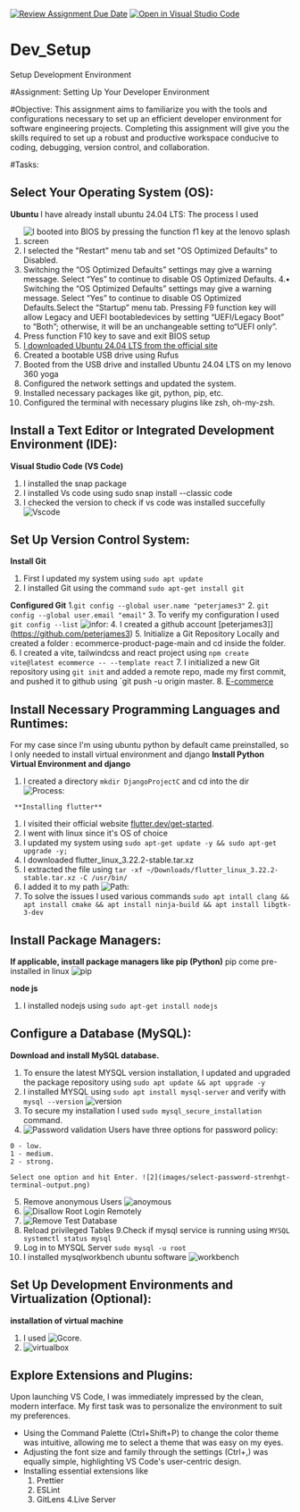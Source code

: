 [![Review Assignment Due Date](https://classroom.github.com/assets/deadline-readme-button-22041afd0340ce965d47ae6ef1cefeee28c7c493a6346c4f15d667ab976d596c.svg)](https://classroom.github.com/a/vbnbTt5m)
[![Open in Visual Studio Code](https://classroom.github.com/assets/open-in-vscode-2e0aaae1b6195c2367325f4f02e2d04e9abb55f0b24a779b69b11b9e10269abc.svg)](https://classroom.github.com/online_ide?assignment_repo_id=15277799&assignment_repo_type=AssignmentRepo)
# Dev_Setup
Setup Development Environment

#Assignment: Setting Up Your Developer Environment

#Objective:
This assignment aims to familiarize you with the tools and configurations necessary to set up an efficient developer environment for software engineering projects. Completing this assignment will give you the skills required to set up a robust and productive workspace conducive to coding, debugging, version control, and collaboration.

#Tasks:
## Select Your Operating System (OS):
   **Ubuntu**
   I have already install ubuntu 24.04 LTS: The process I used
   1. ![I booted into BIOS by pressing the function f1 key at the lenovo splash screen](images/ubuntu.png)
   2. I selected the "Restart" menu tab and set "OS Optimized Defaults" to Disabled.
   3. Switching the “OS Optimized Defaults” settings may give a warning message. Select “Yes” to continue to disable OS Optimized Defaults.
   4.• Switching the “OS Optimized Defaults” settings may give a warning message. Select “Yes” to continue to disable OS Optimized Defaults.Select the “Startup” menu tab. Pressing F9 function key will allow Legacy and UEFI bootabledevices by setting “UEFI/Legacy Boot” to “Both”; otherwise, it will be an unchangeable setting to“UEFI only”.
   5. Press function F10 key to save and exit BIOS setup
   6. [I downloaded Ubuntu 24.04 LTS from the official site](https://ubuntu.com/download/desktop)
   7. Created a bootable USB drive using Rufus
   8. Booted from the USB drive and installed Ubuntu 24.04 LTS on my lenovo 360 yoga
   9. Configured the network settings and updated the system.
   10. Installed necessary packages like git, python, pip, etc.
   11. Configured the terminal with necessary plugins like zsh, oh-my-zsh.
   


## Install a Text Editor or Integrated Development Environment (IDE):
   
   **Visual Studio Code (VS Code)**
   1. I installed the snap package 
   2. I installed  Vs code using sudo snap install --classic code
   3. I checked  the version to check if vs code was installed succefully ![Vscode](images/vscode.png)

## Set Up Version Control System:
   **Install Git**
   1. First I updated my system using `sudo apt update `
   2. I installed Git using the command `sudo apt-get install git`

   **Configured Git**
   1.`git config --global user.name "peterjames3"`
   2. `git config --global user.email "email"`
   3. To verify my configuration I used `git config --list` ![infor:](images/git.png)
   4. I created a github account [peterjames3]](https://github.com/peterjames3)
   5. Initialize a Git Repository Locally and  created a folder : ecommerce-product-page-main and cd inside the folder.
   6. I created a vite, tailwindcss and react project using `npm create vite@latest ecommerce -- --template react`
   7. I initialized a new Git repository using `git init` and added a remote repo, made my first commit, and pushed it to github using `git push -u origin master.
   8. [E-commerce](https://github.com/peterjames3/React-E-commerce)
   
## Install Necessary Programming Languages and Runtimes:
   For my case since I'm using ubuntu python by default came preinstalled, so I only needed to install virtual environment and django
     **Install Python Virtual Environment and django**

   1. I created a directory `mkdir DjangoProjectC` and cd into the dir ![Process:](images/django.png)
     
     **Installing flutter**
   1. I visited their official website [flutter.dev/get-started](https://docs.flutter.dev/get-started/install).
   2. I went with linux since it's OS of choice
   3. I updated my system using `sudo apt-get update -y && sudo apt-get upgrade -y;`
   4. I downloaded flutter_linux_3.22.2-stable.tar.xz
   5. I extracted the file using `tar -xf ~/Downloads/flutter_linux_3.22.2-stable.tar.xz -C /usr/bin/`
   6. I added it to my path ![Path:](images/flutter.png)
   7. To solve the issues I used various commands `sudo apt intall clang && apt install cmake && apt install ninja-build && apt install libgtk-3-dev`

## Install Package Managers:
   **If applicable, install package managers like pip (Python)**
   pip come pre-installed in linux ![pip](images/pip.png)

   **node js**
   1. I installed nodejs using `sudo apt-get install nodejs`


## Configure a Database (MySQL):
  **Download and install MySQL database.** 
   1. To ensure the latest MYSQL version installation, I updated and upgraded the package repository using `sudo apt update && apt upgrade -y`
   2. I installed MYSQL using `sudo apt install mysql-server` and verify with `mysql --version` ![version](images/mysql-version.png) 
   3. To secure my installation I used `sudo mysql_secure_installation` command.
   4. ![Password validation](images/validate-password-terminal-output.png) Users have three options for password policy:

    0 - low.
    1 - medium.
    2 - strong.

    Select one option and hit Enter. ![2](images/select-password-strenhgt-terminal-output.png)
   5. Remove anonymous Users ![anoymous](images/remove-anonimous-user-terminal-output.png)
   6. ![Disallow Root Login Remotely](images/disallow-root-login-remotely-terminal-output.png)
   7. ![Remove Test Database](images/remove-test-database-terminal-output.png)
   8. Reload privileged Tables
   9.Check if mysql service is running using `MYSQL systemctl status mysql`
   10. Log in to MYSQL Server `sudo mysql -u root`
   11. I installed  mysqlworkbench ubuntu software ![workbench](images/workbench.png)

## Set Up Development Environments and Virtualization (Optional):
   **installation of virtual machine**
   1. I used  ![Gcore](https://gcore.com/learning/how-to-install-virtualbox-on-ubuntu/).
   2. ![virtualbox](images/virtualbox.png)

## Explore Extensions and Plugins:
   Upon launching VS Code, I was immediately impressed by the clean, modern interface. My first task was to personalize the environment to suit my preferences.
 - Using the Command Palette (Ctrl+Shift+P) to change the color theme was intuitive, allowing me to select a theme that was easy on my eyes.
 - Adjusting the font size and family through the settings (Ctrl+,) was equally simple, highlighting VS Code's user-centric design.
 - Installing essential extensions like     
      1. Prettier
      2. ESLint
      3. GitLens 
      4.Live Server 
 



